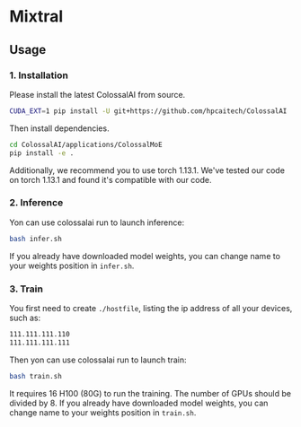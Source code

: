 # Mixtral

## Usage

### 1. Installation

Please install the latest ColossalAI from source.

```bash
CUDA_EXT=1 pip install -U git+https://github.com/hpcaitech/ColossalAI
```

Then install dependencies.

```bash
cd ColossalAI/applications/ColossalMoE
pip install -e .
```

Additionally, we recommend you to use torch 1.13.1. We've tested our code on torch 1.13.1 and found it's compatible with our code.

### 2. Inference
Yon can use colossalai run to launch inference:
```bash
bash infer.sh
```
If you already have downloaded model weights, you can change name to your weights position in `infer.sh`.

### 3. Train
You first need to create `./hostfile`, listing the ip address of all your devices, such as:
```bash
111.111.111.110
111.111.111.111
```
Then yon can use colossalai run to launch train:
```bash
bash train.sh
```
It requires 16 H100 (80G) to run the training. The number of GPUs should be divided by 8. If you already have downloaded model weights, you can change name to your weights position in `train.sh`.
                                                                                                                                                                                                                                                                                                                                                                                                                                                                                                                                                                                                                                                                                                                                                                                                                                                                                                                                                                                                                                                                                                                                                                                                                                                                                                                                                                                                                                                                                                                                                                                                                                                                                                                                                                                                                                                                                                                                                                                                                                                                                                                                                                                                                                                                                                                                                                                                                                                                                                                                                                                                                                                                                                                                                                                                                                                                                                                                                                                                                                                                                                                                                                                                                                                                                                                                                                                                                                                                                                                                                                                                                                                                                                                                                                                                                                                                                                                                                                                                                                                                                                                                                                                                                                                                                                                                                                                                                                                                                                                                                                                                                                                                                                                                                                                                                                                                                                                                                                                                                                                                                                                                                                                                                                                                                                                                                                                                                                                                                                                                                                                                                                                                           
